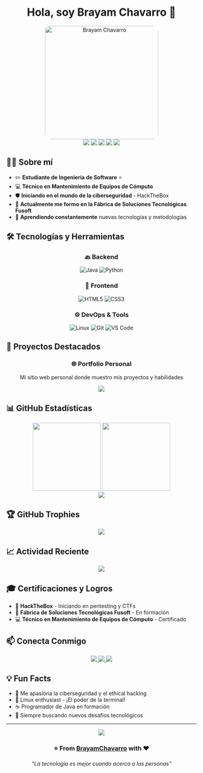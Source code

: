 <h1 align="center">Hola, soy Brayam Chavarro 👋</h1>

<div align="center">
<img src="https://i.imgur.com/1cxXnd7.jpeg" alt="Brayam Chavarro" width="300" style="border-radius: 15px;">
</div>

<div align="center">
<img src="https://img.shields.io/badge/%E2%9A%99%EF%B8%8F-JAVA-red?style=flat-square">
<img src="https://img.shields.io/badge/%F0%9F%90%8D-PYTHON-blue?style=flat-square">
<img src="https://img.shields.io/badge/%F0%9F%94%A8-HTML-F57F48?style=flat-square">
<img src="https://img.shields.io/badge/%F0%9F%96%8C%EF%B8%8F-CSS-532D7F?style=flat-square">
<img src="https://img.shields.io/badge/🐧-LINUX-437F2D?style=flat-square">
</div>

## 👨‍💻 Sobre mí

- ✏️ **Estudiante de Ingeniería de Software** ⭐ 
- 💻 **Técnico en Mantenimiento de Equipos de Cómputo**
- 🛡️ **Iniciando en el mundo de la ciberseguridad** - HackTheBox
- 🚀 **Actualmente me formo en la Fábrica de Soluciones Tecnológicas Fusoft**
- 🌱 **Aprendiendo constantemente** nuevas tecnologías y metodologías

## 🛠️ Tecnologías y Herramientas

<div align="center">

### 🔙 Backend
![Java](https://img.shields.io/badge/Java-☕-ED8B00?style=for-the-badge&logo=openjdk&logoColor=white)
![Python](https://img.shields.io/badge/Python-🐍-3776AB?style=for-the-badge&logo=python&logoColor=white)

### 🎨 Frontend
![HTML5](https://img.shields.io/badge/HTML5-🌐-E34F26?style=for-the-badge&logo=html5&logoColor=white)
![CSS3](https://img.shields.io/badge/CSS3-🎨-1572B6?style=for-the-badge&logo=css3&logoColor=white)

### ⚙️ DevOps & Tools
![Linux](https://img.shields.io/badge/Linux-🐧-FCC624?style=for-the-badge&logo=linux&logoColor=black)
![Git](https://img.shields.io/badge/Git-📚-F05032?style=for-the-badge&logo=git&logoColor=white)
![VS Code](https://img.shields.io/badge/VS_Code-💻-007ACC?style=for-the-badge&logo=visual-studio-code&logoColor=white)

</div>

## 🎯 Proyectos Destacados

<div align="center">

### 🌐 Portfolio Personal
Mi sitio web personal donde muestro mis proyectos y habilidades

<a href="https://brayamchavarro.github.io">
<img src="https://img.shields.io/badge/Portfolio-🌐_Ver_Demo-4F94EF?style=for-the-badge" />
</a>

</div>

## 📊 GitHub Estadísticas

<div align="center">
<img height="180em" src="https://github-readme-stats-eight-theta.vercel.app/api?username=BrayamChavarro&show_icons=true&theme=algolia&include_all_commits=true&count_private=true&border_radius=10"/>
<img height="180em" src="https://github-readme-stats-eight-theta.vercel.app/api/top-langs/?username=BrayamChavarro&layout=compact&langs_count=8&theme=algolia&border_radius=10"/>
</div>

<div align="center">
<img src="https://github-readme-streak-stats.herokuapp.com/?user=BrayamChavarro&theme=algolia&border_radius=10" />
</div>

## 🏆 GitHub Trophies

<div align="center">
<img src="https://github-profile-trophy.vercel.app/?username=BrayamChavarro&theme=algolia&no-frame=false&no-bg=false&margin-w=4&row=1" />
</div>

## 📈 Actividad Reciente

<div align="center">
<img src="https://github-readme-activity-graph.vercel.app/graph?username=BrayamChavarro&theme=github-compact&hide_border=true" />
</div>

## 🎓 Certificaciones y Logros

- 🏅 **HackTheBox** - Iniciando en pentesting y CTFs
- 🎯 **Fábrica de Soluciones Tecnológicas Fusoft** - En formación
- 💻 **Técnico en Mantenimiento de Equipos de Cómputo** - Certificado

## 📫 Conecta Conmigo

<div align="center">
<a href="mailto:brachadiaz@gmail.com">
<img src="https://img.shields.io/badge/Gmail-📧-D14836?style=for-the-badge&logo=gmail&logoColor=white" />
</a>
<a href="https://co.linkedin.com/in/brayam-chavarro">
<img src="https://img.shields.io/badge/LinkedIn-💼-0077B5?style=for-the-badge&logo=linkedin&logoColor=white" />
</a>
<a href="https://github.com/BrayamChavarro">
<img src="https://img.shields.io/badge/GitHub-🐱-181717?style=for-the-badge&logo=github&logoColor=white" />
</a>
</div>

## 💡 Fun Facts

- 🔐 Me apasiona la ciberseguridad y el ethical hacking
- 🐧 Linux enthusiast - ¡El poder de la terminal!
- ☕ Programador de Java en formación
- 🎯 Siempre buscando nuevos desafíos tecnológicos

---

<div align="center">
<img src="https://komarev.com/ghpvc/?username=BrayamChavarro&color=blueviolet&style=flat-square&label=Profile+Views" />
</div>

<div align="center">
<h3>⭐️ From <a href="https://github.com/BrayamChavarro">BrayamChavarro</a> with ❤️</h3>
<p><i>"La tecnología es mejor cuando acerca a las personas"</i></p>
</div>
